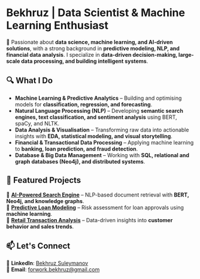 # **Bekhruz | Data Scientist & Machine Learning Enthusiast**  

🚀 Passionate about **data science, machine learning, and AI-driven solutions**, with a strong background in **predictive modeling, NLP, and financial data analysis**. I specialize in **data-driven decision-making, large-scale data processing, and building intelligent systems**.  

## 🔍 **What I Do**  
- **Machine Learning & Predictive Analytics** – Building and optimising models for **classification, regression, and forecasting**.  
- **Natural Language Processing (NLP)** – Developing **semantic search engines, text classification, and sentiment analysis** using BERT, spaCy, and NLTK.  
- **Data Analysis & Visualisation** – Transforming raw data into actionable insights with **EDA, statistical modeling, and visual storytelling**.  
- **Financial & Transactional Data Processing** – Applying machine learning to **banking, loan prediction, and fraud detection**.  
- **Database & Big Data Management** – Working with **SQL, relational and graph databases (Neo4j), and distributed systems**.  

## 📂 **Featured Projects**  
🔹 **[AI-Powered Search Engine](https://github.com/thebekhruz/Data_Analysis_Online_Retail_Transactions)** – NLP-based document retrieval with **BERT, Neo4j, and knowledge graphs**.  
🔹 **[Predictive Loan Modeling](https://github.com/thebekhruz/predictive_modelling)** – Risk assessment for loan approvals using **machine learning**.  
🔹 **[Retail Transaction Analysis](https://github.com/thebekhruz/Data_Analysis_Online_Retail_Transactions)** – Data-driven insights into **customer behavior and sales trends**.  

## 📫 **Let's Connect**  
💼 **LinkedIn**: [Bekhruz Suleymanov](https://www.linkedin.com/in/bekhruzsuleymanov/)  
📧 **Email**: forwork.bekhruz@gmail.com  
